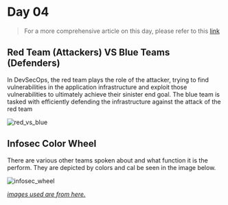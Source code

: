 # Day 04

> For a more comprehensive article on this day, please refer to this [link](https://github.com/MichaelCade/90DaysOfDevOps/blob/main/2023/day04.md)

## Red Team (Attackers) VS Blue Teams (Defenders)

In DevSecOps, the red team plays the role of the attacker, trying to find vulnerabilities in the application infrastructure and exploit those vulnerabilities to ultimately achieve their sinister end goal. The blue team is tasked with efficiently defending the infrastructure against the attack of the red team

![red_vs_blue](https://github.com/tuyojr/90DaysOfDevOps/blob/main/day_04_red_and_blue_team/red_vs_blue.jpg)

## Infosec Color Wheel

There are various other teams spoken about and what function it is the perform. They are depicted by colors and cal be seen in the image below.

![infosec_wheel](https://github.com/tuyojr/90DaysOfDevOps/blob/main/day_04_red_and_blue_team/infosec_wheel.jpg)

[*images used are from here.*](https://hackernoon.com/introducing-the-infosec-colour-wheel-blending-developers-with-red-and-blue-security-teams-6437c1a07700)
